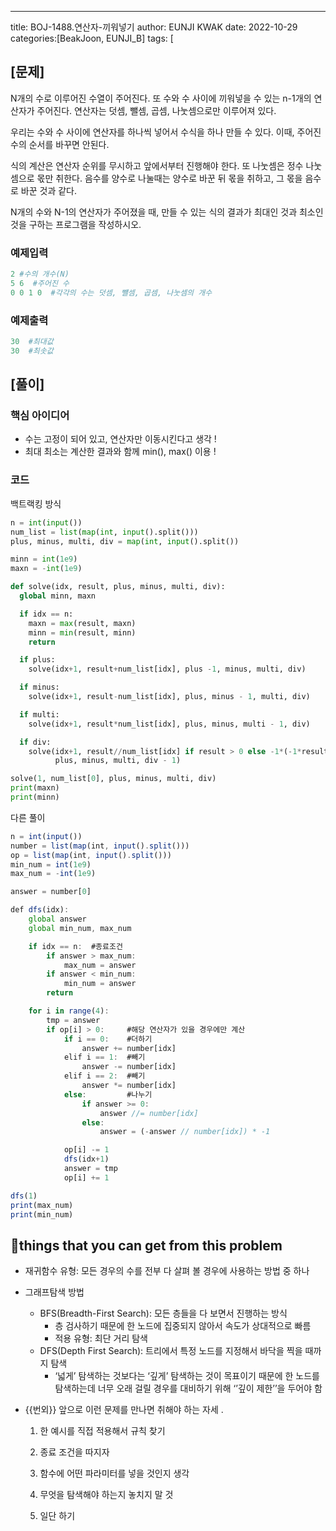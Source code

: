 ---
title: BOJ-1488.연산자-끼워넣기
author: EUNJI KWAK
date: 2022-10-29
categories:[BeakJoon, EUNJI_B]
tags: [

## [문제]

N개의 수로 이루어진 수열이 주어진다. 또 수와 수 사이에 끼워넣을 수 있는 n-1개의 연산자가 주어진다. 연산자는 덧셈, 뺄셈, 곱셈, 나눗셈으로만 이루어져 있다.

우리는 수와 수 사이에 연산자를 하나씩 넣어서 수식을 하나 만들 수 있다. 이때, 주어진 수의 순서를 바꾸면 안된다.

식의 계산은 연산자 순위를 무시하고 앞에서부터 진행해야 한다. 또 나눗셈은 정수 나눗셈으로 몫만 취한다. 음수를 양수로 나눌때는 양수로 바꾼 뒤 몫을 취하고, 그 몫을 음수로 바꾼 것과 같다. 

N개의 수와 N-1의 연산자가 주어졌을 때, 만들 수 있는 식의 결과가 최대인 것과 최소인 것을 구하는 프로그램을 작성하시오.

### 예제입력

```python
2 #수의 개수(N)
5 6  #주어진 수 
0 0 1 0  #각각의 수는 덧셈, 뺼셈, 곱셈, 나눗셈의 개수
```

### 예제출력

```python
30  #최대값
30  #최솟값
```

## [풀이]

### 핵심 아이디어

- 수는 고정이 되어 있고, 연산자만 이동시킨다고 생각 !
- 최대 최소는 계산한 결과와 함께 min(), max() 이용 !

### 코드

백트랙킹 방식

```python
n = int(input())
num_list = list(map(int, input().split()))
plus, minus, multi, div = map(int, input().split())

minn = int(1e9)
maxn = -int(1e9)

def solve(idx, result, plus, minus, multi, div):
  global minn, maxn

  if idx == n:
    maxn = max(result, maxn)
    minn = min(result, minn)
    return

  if plus:
    solve(idx+1, result+num_list[idx], plus -1, minus, multi, div)

  if minus:
    solve(idx+1, result-num_list[idx], plus, minus - 1, multi, div)

  if multi:
    solve(idx+1, result*num_list[idx], plus, minus, multi - 1, div)

  if div:
    solve(idx+1, result//num_list[idx] if result > 0 else -1*(-1*result//num_list[idx]), 
          plus, minus, multi, div - 1)

solve(1, num_list[0], plus, minus, multi, div)
print(maxn)
print(minn)
```

다른 풀이

```jsx
n = int(input())
number = list(map(int, input().split()))
op = list(map(int, input().split()))
min_num = int(1e9)
max_num = -int(1e9)

answer = number[0]

def dfs(idx):
    global answer
    global min_num, max_num

    if idx == n:  #종료조건
        if answer > max_num:
            max_num = answer
        if answer < min_num:
            min_num = answer
        return

    for i in range(4):
        tmp = answer
        if op[i] > 0:     #해당 연산자가 있을 경우에만 계산
            if i == 0:    #더하기
                answer += number[idx]
            elif i == 1:  #빼기
                answer -= number[idx]
            elif i == 2:  #빼기
                answer *= number[idx]
            else:         #나누기
                if answer >= 0:
                    answer //= number[idx]
                else:
                    answer = (-answer // number[idx]) * -1

            op[i] -= 1
            dfs(idx+1)
            answer = tmp
            op[i] += 1

dfs(1)
print(max_num)
print(min_num)
```

## **📌things that you can get from this problem**

- 재귀함수 유형: 모든 경우의 수를 전부 다 살펴 볼 경우에 사용하는 방법 중 하나
- 그래프탐색 방법
    - BFS(Breadth-First Search): 모든 층들을 다 보면서 진행하는 방식
        - 층 검사하기 때문에 한 노드에 집중되지 않아서 속도가 상대적으로 빠름
        - 적용 유형: 최단 거리 탐색
    - DFS(Depth First Search): 트리에서 특정 노드를 지정해서 바닥을 찍을 때까지 탐색
        - ‘넓게’ 탐색하는 것보다는 ‘깊게’ 탐색하는 것이 목표이기 때문에 한 노드를 탐색하는데 너무 오래 걸릴 경우를 대비하기 위해 ‘’깊이 제한’’을 두어야 함
- {{번외}} 앞으로 이런 문제를 만나면 취해야 하는 자세 .
  
     1. 한 예시를 직접 적용해서 규칙 찾기
       
    1. 종료 조건을 따지자
    2. 함수에 어떤 파라미터를 넣을 것인지 생각
    3. 무엇을 탐색해야 하는지 놓치지 말 것
    4. 일단 하기
